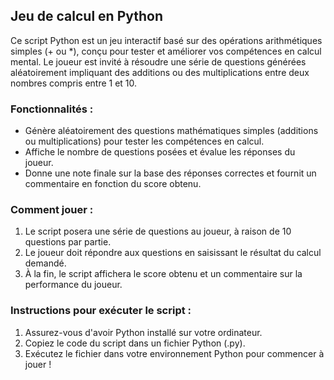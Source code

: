 ## Jeu de calcul en Python

Ce script Python est un jeu interactif basé sur des opérations arithmétiques simples (+ ou *), conçu pour tester et améliorer vos compétences en calcul mental. Le joueur est invité à résoudre une série de questions générées aléatoirement impliquant des additions ou des multiplications entre deux nombres compris entre 1 et 10.

### Fonctionnalités :
- Génère aléatoirement des questions mathématiques simples (additions ou multiplications) pour tester les compétences en calcul.
- Affiche le nombre de questions posées et évalue les réponses du joueur.
- Donne une note finale sur la base des réponses correctes et fournit un commentaire en fonction du score obtenu.

### Comment jouer :
1. Le script posera une série de questions au joueur, à raison de 10 questions par partie.
2. Le joueur doit répondre aux questions en saisissant le résultat du calcul demandé.
3. À la fin, le script affichera le score obtenu et un commentaire sur la performance du joueur.

### Instructions pour exécuter le script :
1. Assurez-vous d'avoir Python installé sur votre ordinateur.
2. Copiez le code du script dans un fichier Python (.py).
3. Exécutez le fichier dans votre environnement Python pour commencer à jouer !
